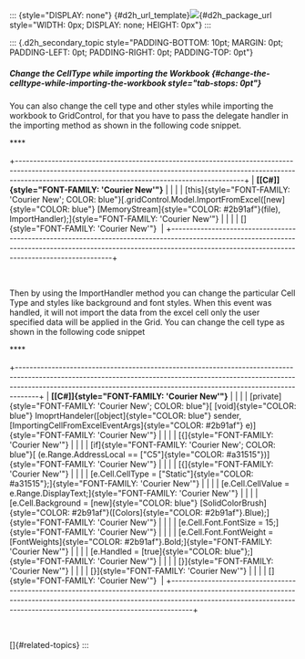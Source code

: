 ::: {style="DISPLAY: none"}
[](ms-xhelp:///?Id=d2h_url_template){#d2h_url_template}![](!package_url!){#d2h_package_url style="WIDTH: 0px; DISPLAY: none; HEIGHT: 0px"}
:::

::: {.d2h_secondary_topic style="PADDING-BOTTOM: 10pt; MARGIN: 0pt; PADDING-LEFT: 0pt; PADDING-RIGHT: 0pt; PADDING-TOP: 0pt"}
##### Change the CellType while importing the Workbook {#change-the-celltype-while-importing-the-workbook style="tab-stops: 0pt"}

You can also change the cell type and other styles while importing the workbook to GridControl, for that you have to pass the delegate handler in the importing method as shown in the following code snippet.

**** 

+--------------------------------------------------------------------------------------------------------------------------------------------------------------------------------------------------------------------------+
| **[\[C#\]]{style="FONT-FAMILY: 'Courier New'"}**                                                                                                                                                                         |
|                                                                                                                                                                                                                          |
| [this]{style="FONT-FAMILY: 'Courier New'; COLOR: blue"}[.gridControl.Model.ImportFromExcel([new]{style="COLOR: blue"} [MemoryStream]{style="COLOR: #2b91af"}(file), ImportHandler);]{style="FONT-FAMILY: 'Courier New'"} |
|                                                                                                                                                                                                                          |
| []{style="FONT-FAMILY: 'Courier New'"}                                                                                                                                                                                   |
+--------------------------------------------------------------------------------------------------------------------------------------------------------------------------------------------------------------------------+

 

Then by using the ImportHandler method you can change the particular Cell Type and styles like background and font styles. When this event was handled, it will not import the data from the excel cell only the user specified data will be applied in the Grid. You can change the cell type as shown in the following code snippet

**** 

+------------------------------------------------------------------------------------------------------------------------------------------------------------------------------------------------------------------------------------------------+
| **[\[C#\]]{style="FONT-FAMILY: 'Courier New'"}**                                                                                                                                                                                               |
|                                                                                                                                                                                                                                                |
| [private]{style="FONT-FAMILY: 'Courier New'; COLOR: blue"}[ [void]{style="COLOR: blue"} ImoprtHandeler([object]{style="COLOR: blue"} sender, [ImportingCellFromExcelEventArgs]{style="COLOR: #2b91af"} e)]{style="FONT-FAMILY: 'Courier New'"} |
|                                                                                                                                                                                                                                                |
| [{]{style="FONT-FAMILY: 'Courier New'"}                                                                                                                                                                                                        |
|                                                                                                                                                                                                                                                |
| [if]{style="FONT-FAMILY: 'Courier New'; COLOR: blue"}[ (e.Range.AddressLocal == [\"C5\"]{style="COLOR: #a31515"})]{style="FONT-FAMILY: 'Courier New'"}                                                                                         |
|                                                                                                                                                                                                                                                |
| [{]{style="FONT-FAMILY: 'Courier New'"}                                                                                                                                                                                                        |
|                                                                                                                                                                                                                                                |
| [e.Cell.CellType = [\"Static\"]{style="COLOR: #a31515"};]{style="FONT-FAMILY: 'Courier New'"}                                                                                                                                                  |
|                                                                                                                                                                                                                                                |
| [e.Cell.CellValue = e.Range.DisplayText;]{style="FONT-FAMILY: 'Courier New'"}                                                                                                                                                                  |
|                                                                                                                                                                                                                                                |
| [e.Cell.Background = [new]{style="COLOR: blue"} [SolidColorBrush]{style="COLOR: #2b91af"}([Colors]{style="COLOR: #2b91af"}.Blue);]{style="FONT-FAMILY: 'Courier New'"}                                                                         |
|                                                                                                                                                                                                                                                |
| [e.Cell.Font.FontSize = 15;]{style="FONT-FAMILY: 'Courier New'"}                                                                                                                                                                               |
|                                                                                                                                                                                                                                                |
| [e.Cell.Font.FontWeight = [FontWeights]{style="COLOR: #2b91af"}.Bold;]{style="FONT-FAMILY: 'Courier New'"}                                                                                                                                     |
|                                                                                                                                                                                                                                                |
| [e.Handled = [true]{style="COLOR: blue"};]{style="FONT-FAMILY: 'Courier New'"}                                                                                                                                                                 |
|                                                                                                                                                                                                                                                |
| [}]{style="FONT-FAMILY: 'Courier New'"}                                                                                                                                                                                                        |
|                                                                                                                                                                                                                                                |
| [}]{style="FONT-FAMILY: 'Courier New'"}                                                                                                                                                                                                        |
|                                                                                                                                                                                                                                                |
| []{style="FONT-FAMILY: 'Courier New'"}                                                                                                                                                                                                         |
+------------------------------------------------------------------------------------------------------------------------------------------------------------------------------------------------------------------------------------------------+

 

[]{#related-topics}
:::
